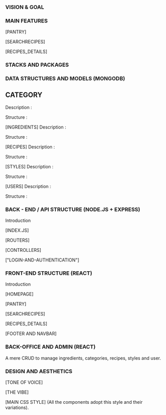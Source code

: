 ### VISION  & GOAL


### MAIN FEATURES

[PANTRY]

[SEARCHRECIPES]

[RECIPES_DETAILS]


### STACKS AND PACKAGES


### DATA STRUCTURES AND MODELS (MONGODB)

##  CATEGORY

Description :

Structure :

[INGREDIENTS]
Description :

Structure :

[RECIPES]
Description :

Structure :

[STYLES]
Description :

Structure :

[USERS]
Description :

Structure :



### BACK - END / API STRUCTURE (NODE.JS + EXPRESS)

Introduction


[INDEX.JS]

[ROUTERS]

[CONTROLLERS]

["LOGIN-AND-AUTHENTICATION"]


### FRONT-END STRUCTURE (REACT)

Introduction


[HOMEPAGE]

[PANTRY]

[SEARCHRECIPES]

[RECIPES_DETAILS]

[FOOTER AND NAVBAR]



### BACK-OFFICE AND ADMIN (REACT)


A mere CRUD to manage ingredients, categories, recipes, styles and user.

### DESIGN AND AESTHETICS


[TONE OF VOICE]

[THE VIBE]

[MAIN CSS STYLE] (All the components adopt this style and their variations).
